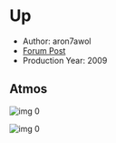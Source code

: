 # Up

* Author: aron7awol
* [Forum Post](https://www.avsforum.com/threads/bass-eq-for-filtered-movies.2995212/post-59306028)
* Production Year: 2009

## Atmos

![img 0](https://i.imgur.com/HHsor8y.jpg)

![img 0](https://i.imgur.com/p5VqPkC.png)

